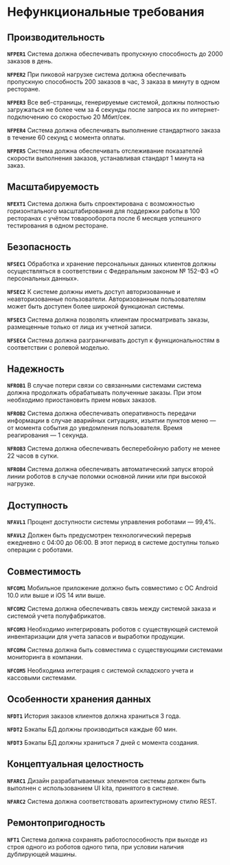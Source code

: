 # Нефункциональные требования

## Производительность

**`NFPER1`** Система должна обеспечивать пропускную способность до 2000 заказов в день.

**`NFPER2`** При пиковой нагрузке система должна обеспечивать пропускную способность 200 заказов в час, 3 заказа в минуту в одном ресторане.

**`NFPER3`** Все веб-страницы, генерируемые системой, должны полностью загружаться не более чем за 4 секунды после запроса их по интернет-подключению со скоростью 20 Мбит/сек. 

**`NFPER4`** Система должна обеспечивать выполнение стандартного заказа в течение 60 секунд с момента оплаты.

**`NFPER5`** Система должна обеспечивать отслеживание показателей скорости выполнения заказов, устанавливая стандарт 1 минута на заказ.
## Масштабируемость

**`NFEXT1`** Система должна быть спроектирована с возможностью горизонтального масштабирования для поддержки работы в 100 ресторанах с учётом товарооборота после 6 месяцев успешного тестирования в одном ресторане.


## Безопасность

**`NFSEC1`** Обработка и хранение персональных данных клиентов должны осуществляться в соответствии с Федеральным законом № 152-ФЗ «О персональных данных».

**`NFSEC2`** К системе должны иметь доступ авторизованные и неавторизованные пользователи. Авторизованным пользователям может быть доступен более широкой функционал системы. 

**`NFSEC3`** Система должна позволять клиентам просматривать заказы, размещенные только от лица их учетной записи.

**`NFSEC4`** Система должна разграничивать доступ к функциональностям в соответствии с ролевой моделью.

## Надежность

**`NFROB1`** В случае потери связи со связанными системами система должна продолжать обрабатывать полученные заказы. При этом необходимо приостановить прием новых заказов.

**`NFROB2`** Система должна обеспечивать оперативность передачи информации в случае аварийных ситуациях, изъятии пунктов меню — от момента события до уведомления пользователя. Время реагирования — 1 секунда.

**`NFROB3`** Система должна обеспечивать бесперебойную работу не менее 22 часов в сутки.

**`NFROB4`** Система должна обеспечивать автоматический запуск второй линии роботов в случае поломки основной линии или при высокой нагрузке.

## Доступность

**`NFAVL1`** Процент доступности системы управления роботами — 99,4%.

**`NFAVL2`** Должен быть предусмотрен технологический перерыв ежедневно с 04:00 до 06:00. В этот период в системе доступны только операции с роботами.

## Совместимость

**`NFCOM1`** Мобильное приложение должно быть совместимо с ОС Android 10.0 или выше и iOS 14 или выше. 

**`NFCOM2`** Система должна обеспечивать связь между системой заказа и системой учета полуфабрикатов. 

**`NFCOM3`** Необходимо интегрировать роботов с существующей системой инвентаризации для учета запасов и выработки продукции. 

**`NFCOM4`** Система должна быть совместима с существующими системами мониторинга в компании. 

**`NFCOM5`** Необходима интеграция с системой складского учета и кассовыми системами. 

## Особенности хранения данных

**`NFDT1`** История заказов клиентов должна храниться 3 года.

**`NFDT2`** Бэкапы БД должны производиться каждые 60 мин.

**`NFDT3`** Бэкапы БД должны храниться 7 дней с момента создания.

## Концептуальная целостность

**`NFARC1`** Дизайн разрабатываемых элементов системы должен быть выполнен с использованием UI kitа, принятого в системе.

**`NFARC2`** Система должна соответствовать архитектурному стилю REST. 

## Ремонтопригодность

**`NFT1`** Система должна сохранять работоспособность при выходе из строя одного из роботов одного типа, при условии наличия дублирующей машины.
